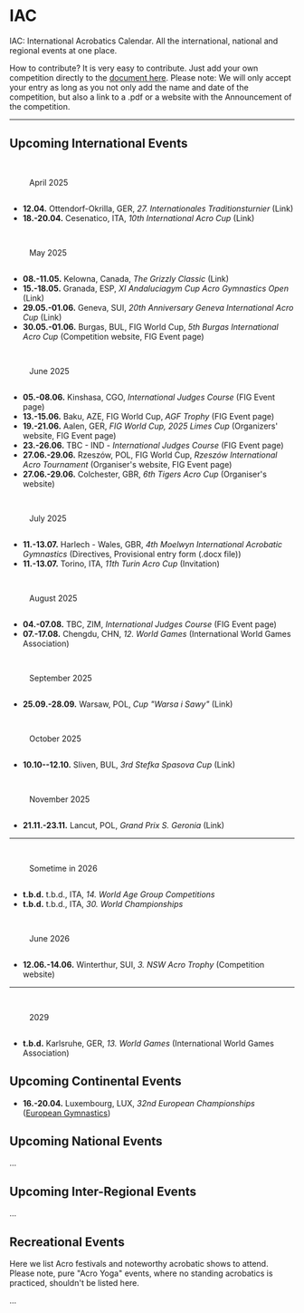 # IAC

IAC: International Acrobatics Calendar. All the international, national and regional events at one place. 

How to contribute? It is very easy to contribute. Just add your own competition directly to the [document here]( https://github.com/floshin/acrolib/new/main). Please note: We will only accept your entry as long as you not only add the name and date of the competition, but also a link to a .pdf or a website with the Announcement of the competition. 

---

## Upcoming International Events


### April 2025

* **12.04.** Ottendorf-Okrilla, GER, *27. Internationales Traditionsturnier* (Link)
* **18.-20.04.** Cesenatico, ITA, *10th International Acro Cup* (Link)

<!--
| Date | City | Country | Name | Info |
| ---- | ---- | ------- | ---- | ---- |
| 12.04. | Ottendorf-Okrilla | GER | 27th Internationales Traditionsturnier	| competition website |
| 18.-20.04. | Cesenatico	| ITA | 10th International Acro Cup | for Clubs	| 
-->

### May 2025

* **08.-11.05.** Kelowna, Canada, *The Grizzly Classic* (Link)
* **15.-18.05.** Granada, ESP, *XI Andaluciagym Cup Acro Gymnastics Open* (Link)
* **29.05.-01.06.** Geneva, SUI, *20th Anniversary Geneva International Acro Cup* (Link)
* **30.05.-01.06.** Burgas, BUL, FIG World Cup, *5th Burgas International Acro Cup* (Competition website, FIG Event page)


### June 2025

* **05.-08.06.** Kinshasa, CGO, *International Judges Course* (FIG Event page)
* **13.-15.06.** Baku, AZE, FIG World Cup, *AGF Trophy* (FIG Event page)
* **19.-21.06.** Aalen, GER, *FIG World Cup, 2025 Limes Cup* (Organizers' website, FIG Event page)
* **23.-26.06.** TBC - IND - *International Judges Course* (FIG Event page)
* **27.06.-29.06.** Rzeszów, POL, FIG World Cup, *Rzeszów International Acro Tournament* (Organiser's website, FIG Event page)
* **27.06.-29.06.** Colchester, GBR, *6th Tigers Acro Cup*	(Organiser's website)


### July 2025

* **11.-13.07.**	Harlech - Wales, GBR, *4th Moelwyn International Acrobatic Gymnastics* (Directives, Provisional entry form (.docx file))
* **11.-13.07.** Torino, ITA, *11th Turin Acro Cup*	(Invitation)


### August 2025

* **04.-07.08.** TBC,	ZIM, *International Judges Course* (FIG Event page)
* **07.-17.08.** Chengdu, CHN, *12. World Games* (International World Games Association)


### September 2025

* **25.09.-28.09.** Warsaw,	POL, *Cup "Warsa i Sawy"* (Link) 


### October 2025

* **10.10--12.10.** Sliven,	BUL, *3rd Stefka Spasova Cup*	(Link)


### November 2025

* **21.11.-23.11.** Lancut, POL,	*Grand Prix S. Geronia*	(Link)

---

### Sometime in 2026

* **t.b.d.** t.b.d.,	ITA, *14. World Age Group Competitions*
* **t.b.d.** t.b.d., ITA, *30. World Championships*


### June 2026

* **12.06.-14.06.** Winterthur, SUI, *3. NSW Acro Trophy* (Competition website)

---
 
### 2029

* **t.b.d.** Karlsruhe,	GER, *13. World Games* (International World Games Association)


## Upcoming Continental Events 

* **16.-20.04.** Luxembourg, LUX, *32nd European Championships* ([European Gymnastics](https://www.europeangymnastics.com/))


## Upcoming National Events

...


## Upcoming Inter-Regional Events

...


## Recreational Events

Here we list Acro festivals and noteworthy acrobatic shows to attend. Please note, pure "Acro Yoga" events, where no standing acrobatics is practiced, shouldn't be listed here. 

...


<style>

h3 {
  margin: 20px 20px 5px;
  padding: 10px 15px;
  background: var(--dark);
  font-size: inherit;
  display: inline-block;
  font-weight: normal;
}
 
main ul {
  list-style: none;
  overflow-x: auto; 
  padding-left: 0;
 }
 
main li {
  background: var(--dark);
  margin-bottom: 5px;
  padding: 10px;
  display: inline-block;
  white-space: nowrap;
 } 

 main strong {
   display: block;
   min-width: 100%;
   font-size: 12px;
   margin-bottom: -10px;
 }
  
</style>

